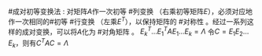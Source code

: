 #成对初等变换法  : 对矩阵$A$作一次初等 #列变换 （右乘初等矩阵$E$），必须对应地作一次相同的#初等 #行变换 （左乘$E^T$），以保持矩阵的 #对称性 。经过一系列这样的成对变换，可以将$A$化为 #对角矩阵 。
    $E_k^T \dots E_1^T A E_1 \dots E_k = \Lambda$
    令$C = E_1 E_2 \dots E_k$，则有$C^T A C = \Lambda$ 
